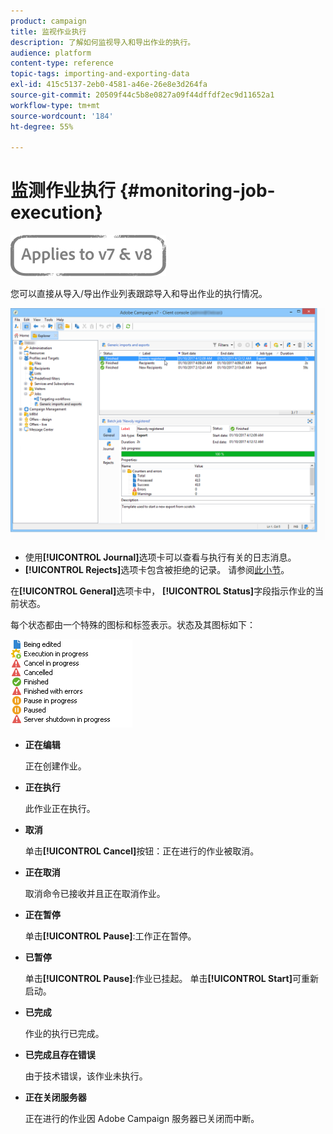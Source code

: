 ```yaml
---
product: campaign
title: 监视作业执行
description: 了解如何监视导入和导出作业的执行。
audience: platform
content-type: reference
topic-tags: importing-and-exporting-data
exl-id: 415c5137-2eb0-4581-a46e-26e8e3d264fa
source-git-commit: 20509f44c5b8e0827a09f44dffdf2ec9d11652a1
workflow-type: tm+mt
source-wordcount: '184'
ht-degree: 55%

---
```


# 监测作业执行 {#monitoring-job-execution}

![](../../assets/common.svg)

您可以直接从导入/导出作业列表跟踪导入和导出作业的执行情况。

![](assets/s_ncs_user_export_list_and_details.png)

* 使用&#x200B;**[!UICONTROL Journal]**&#x200B;选项卡可以查看与执行有关的日志消息。
* **[!UICONTROL Rejects]**&#x200B;选项卡包含被拒绝的记录。 请参阅[此小节](../../platform/using/executing-import-jobs.md#behavior-in-the-event-of-an-error)。

在&#x200B;**[!UICONTROL General]**&#x200B;选项卡中， **[!UICONTROL Status]**&#x200B;字段指示作业的当前状态。

每个状态都由一个特殊的图标和标签表示。状态及其图标如下：

![](assets/s_ncs_user_export_status.png)

* **正在编辑**

   正在创建作业。

* **正在执行**

   此作业正在执行。

* **取消**

   单击&#x200B;**[!UICONTROL Cancel]**&#x200B;按钮：正在进行的作业被取消。

* **正在取消**

   取消命令已接收并且正在取消作业。

* **正在暂停**

   单击&#x200B;**[!UICONTROL Pause]**:工作正在暂停。

* **已暂停**

   单击&#x200B;**[!UICONTROL Pause]**:作业已挂起。 单击&#x200B;**[!UICONTROL Start]**&#x200B;可重新启动。

* **已完成**

   作业的执行已完成。

* **已完成且存在错误**

   由于技术错误，该作业未执行。

* **正在关闭服务器**

   正在进行的作业因 Adobe Campaign 服务器已关闭而中断。
